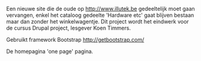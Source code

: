 Een nieuwe site die de oude op http://www.illutek.be gedeeltelijk moet gaan vervangen, enkel het cataloog gedeelte 'Hardware etc' gaat blijven bestaan maar dan zonder het winkelwagentje.
Dit project wordt het eindwerk voor de cursus Drupal project, lesgever Koen Timmers.

Gebruikt framework Bootstrap http://getbootstrap.com/

De homepagina 'one page' pagina.
